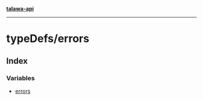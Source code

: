 [**talawa-api**](../../README.md)

***

# typeDefs/errors

## Index

### Variables

- [errors](variables/errors.md)
